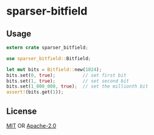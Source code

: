 # sparser-bitfield

## Usage

```rust
extern crate sparser_bitfield;

use sparser_bitfield::Bitfield;

let mut bits = Bitfield::new(1024);
bits.set(0, true);          // set first bit
bits.set(1, true);          // set second bit
bits.set(1_000_000, true);  // set the millionth bit
assert!(bits.get(1));
```

## License

[MIT](./LICENSE-MIT) OR [Apache-2.0](./LICENSE-APACHE)
